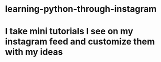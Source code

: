 # learning-python-through-instagram

# I take mini tutorials I see on my instagram feed and customize them with my   ideas